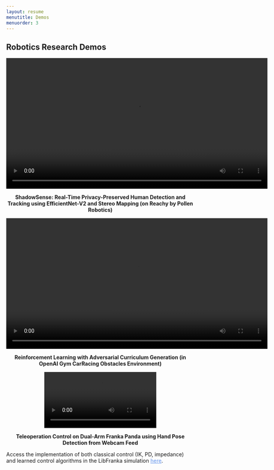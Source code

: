 ```yaml
---
layout: resume
menutitle: Demos
menuorder: 3
---
```

<a></a>
## Robotics Research Demos

<div style="text-align: center;">
<video style="width: 700px; height: auto;" controls>
  <source src="https://PRISHIta123.github.io/assets/ShadowSense_demo.mp4" type="video/mp4">
</video>
<p style="text-align: center; font-weight: bold;">ShadowSense: Real-Time Privacy-Preserved Human Detection and Tracking using EfficientNet-V2 and Stereo Mapping (on Reachy by Pollen Robotics)</p>
</div>

<div style="text-align: center;">
<video style="width: 700px; height: auto;" controls>
  <source src="https://PRISHIta123.github.io/assets/both_trainer_c.mp4" type="video/mp4">
</video>
<p style="text-align: center; font-weight: bold;">Reinforcement Learning with Adversarial Curriculum Generation (in OpenAI Gym CarRacing Obstacles Environment)</p>
</div>

<div style="text-align: center;">
<video style="width: 300; height: auto;" controls>
  <source src="https://PRISHIta123.github.io/assets/Teleop_demo.mp4" type="video/mp4">
</video>
<p style="text-align: center; font-weight: bold;">Teleoperation Control on Dual-Arm Franka Panda using Hand Pose Detection from Webcam Feed</p>
</div>

Access the implementation of both classical control (IK, PD, impedance) and learned control algorithms in the LibFranka simulation <a href="https://github.com/PRISHIta123/Franka_Manipulation" style="color: cornflowerblue">here</a>. 
